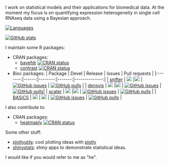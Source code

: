 I work on statistical models and their applications for biomedical data.
At the moment my focus is on quantifying expression heterogeneity in 
single cell RNAseq data using a Bayesian approach.

[![Languages](https://github-readme-stats.vercel.app/api/top-langs?username=Alanocallaghan&layout=compact&hide=tex,html,groovy&theme=radical)](https://github.com/anuraghazra/github-readme-stats)

[![GitHub stats](https://github-readme-stats.vercel.app/api?username=Alanocallaghan&count_private=true&theme=radical)](https://github.com/anuraghazra/github-readme-stats)

I maintain some R packages:
- CRAN packages:
  - [bayefdr](https://cran.r-project.org/web/packages/bayefdr/index.html) [![CRAN
status](https://www.r-pkg.org/badges/version/bayefdr)](https://CRAN.R-project.org/package=bayefdr)
  - [contrast](https://cran.r-project.org/web/packages/contrast/index.html) [![CRAN
status](https://www.r-pkg.org/badges/version/contrast)](https://CRAN.R-project.org/package=contrast)
- Bioc packages:
  | Package | Devel | Release | Issues | Pull requests |
  |:-------:|------:|--------:|-------:|--------------:|
  | [snifter](https://github.com/Alanocallaghan/snifter) | [![](http://bioconductor.org/shields/build/devel/bioc/snifter.svg)](http://bioconductor.org/checkResults/devel/bioc-LATEST/snifter) |[![](http://bioconductor.org/shields/build/release/bioc/snifter.svg)](http://bioconductor.org/checkResults/release/bioc-LATEST/snifter) | [![GitHub issues](https://img.shields.io/github/issues/Alanocallaghan/snifter)](https://github.com/Alanocallaghan/snifter) | [![GitHub pulls](https://img.shields.io/github/issues-pr/Alanocallaghan/snifter)](https://github.com/Alanocallaghan/snifter) |
  | [densvis](https://github.com/Alanocallaghan/densvis) | [![](http://bioconductor.org/shields/build/devel/bioc/densvis.svg)](http://bioconductor.org/checkResults/devel/bioc-LATEST/densvis) |[![](http://bioconductor.org/shields/build/release/bioc/densvis.svg)](http://bioconductor.org/checkResults/release/bioc-LATEST/densvis) | [![GitHub issues](https://img.shields.io/github/issues/Alanocallaghan/densvis)](https://github.com/Alanocallaghan/densvis) | [![GitHub pulls](https://img.shields.io/github/issues-pr/Alanocallaghan/densvis)](https://github.com/Alanocallaghan/densvis)|
  | [scater](https://github.com/Alanocallaghan/scater) | [![](http://bioconductor.org/shields/build/devel/bioc/scater.svg)](http://bioconductor.org/checkResults/devel/bioc-LATEST/scater) |[![](http://bioconductor.org/shields/build/release/bioc/scater.svg)](http://bioconductor.org/checkResults/release/bioc-LATEST/scater) | [![GitHub issues](https://img.shields.io/github/issues/Alanocallaghan/scater)](https://github.com/Alanocallaghan/scater) | [![GitHub pulls](https://img.shields.io/github/issues-pr/Alanocallaghan/scater)](https://github.com/Alanocallaghan/scater) |
  | [BASiCS](https://bioconductor.org/packages/devel/bioc/html/BASiCS.html) | [![](http://bioconductor.org/shields/build/devel/bioc/BASiCS.svg)](http://bioconductor.org/checkResults/devel/bioc-LATEST/BASiCS) | [![](http://bioconductor.org/shields/build/release/bioc/BASiCS.svg)](http://bioconductor.org/checkResults/release/bioc-LATEST/BASiCS) | [![GitHub issues](https://img.shields.io/github/issues/catavallejos/BASiCS)](https://github.com/catavallejos/BASiCS/issues) | [![GitHub pulls](https://img.shields.io/github/issues-pr/catavallejos/BASiCS)](https://github.com/catavallejos/BASiCS) |


I also contribute to:
- CRAN packages:
  - [heatmaply](https://cran.r-project.org/web/packages/heatmaply/index.html) [![CRAN
status](https://www.r-pkg.org/badges/version/heatmaply)](https://CRAN.R-project.org/package=heatmaply)

Some other stuff:
- [plotlyutils](https://github.com/Alanocallaghan/plotlyutils): cool plotting ideas with [plotly](https://plotly.com/)
- [shinystats](https://github.com/Alanocallaghan/shinystats): shiny apps to demonstrate statistical ideas.


I would like if you would refer to me as "he".

<!--
**Alanocallaghan/Alanocallaghan** is a ✨ _special_ ✨ repository because its `README.md` (this file) appears on your GitHub profile.


- 🔭 I’m currently working on ...
- 🌱 I’m currently learning ...
- 👯 I’m looking to collaborate on ...
- 🤔 I’m looking for help with ...
- 💬 Ask me about ...
- 📫 How to reach me: ...
- 😄 Pronouns: ...
- ⚡ Fun fact: ...
-->
